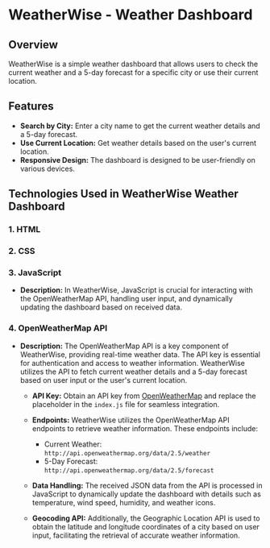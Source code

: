 # WeatherWise - Weather Dashboard

## Overview

WeatherWise is a simple weather dashboard that allows users to check the current weather and a 5-day forecast for a specific city or use their current location.

## Features

- **Search by City:** Enter a city name to get the current weather details and a 5-day forecast.
- **Use Current Location:** Get weather details based on the user's current location.
- **Responsive Design:** The dashboard is designed to be user-friendly on various devices.


## Technologies Used in WeatherWise Weather Dashboard

### 1. HTML
### 2. CSS
### 3. JavaScript

- **Description:**  In WeatherWise, JavaScript is crucial for interacting with the OpenWeatherMap API, handling user input, and dynamically updating the dashboard based on received data.

### 4. OpenWeatherMap API

- **Description:** The OpenWeatherMap API is a key component of WeatherWise, providing real-time weather data. The API key is essential for authentication and access to weather information. WeatherWise utilizes the API to fetch current weather details and a 5-day forecast based on user input or the user's current location.

   - **API Key:** Obtain an API key from [OpenWeatherMap](https://openweathermap.org/api) and replace the placeholder in the `index.js` file for seamless integration.

   - **Endpoints:** WeatherWise utilizes the OpenWeatherMap API endpoints to retrieve weather information. These endpoints include:
      - Current Weather: `http://api.openweathermap.org/data/2.5/weather`
      - 5-Day Forecast: `http://api.openweathermap.org/data/2.5/forecast`

   - **Data Handling:** The received JSON data from the API is processed in JavaScript to dynamically update the dashboard with details such as temperature, wind speed, humidity, and weather icons.

   - **Geocoding API:** Additionally, the Geographic Location API is used to obtain the latitude and longitude coordinates of a city based on user input, facilitating the retrieval of accurate weather information.

